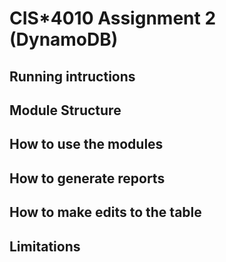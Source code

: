 # CIS\*4010 Assignment 2 (DynamoDB)

## Running intructions

## Module Structure

## How to use the modules

## How to generate reports

## How to make edits to the table

## Limitations
